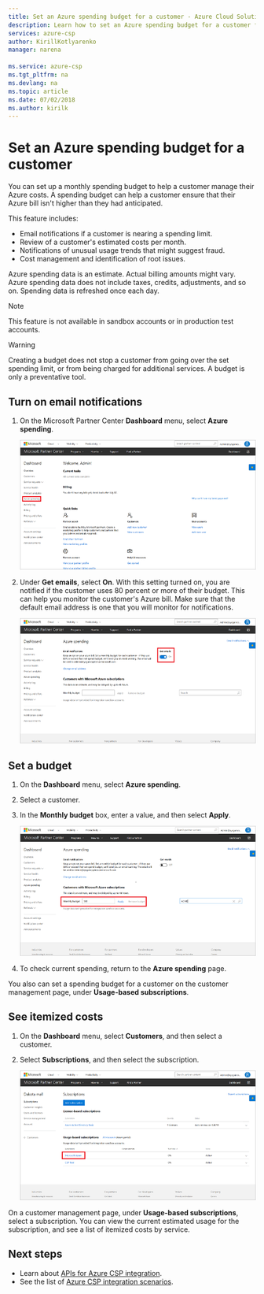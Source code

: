 ```yaml
---
title: Set an Azure spending budget for a customer - Azure Cloud Solution Provider | Microsoft Docs
description: Learn how to set an Azure spending budget for a customer for Azure Cloud Solution Provider (Azure CSP) integration.
services: azure-csp
author: KirillKotlyarenko
manager: narena
 
ms.service: azure-csp
ms.tgt_pltfrm: na
ms.devlang: na
ms.topic: article
ms.date: 07/02/2018
ms.author: kirilk
---
```


# Set an Azure spending budget for a customer

You can set up a monthly spending budget to help a customer manage their Azure costs. A spending budget can help a customer ensure that their Azure bill isn't higher than they had anticipated.

This feature includes:

- Email notifications if a customer is nearing a spending limit.
- Review of a customer's estimated costs per month.
- Notifications of unusual usage trends that might suggest fraud.
- Cost management and identification of root issues.

Azure spending data is an estimate. Actual billing amounts might vary. Azure spending data does not include taxes, credits, adjustments, and so on. Spending data is refreshed once each day. 

> [!NOTE]
> This feature is not available in sandbox accounts or in production test accounts.

> [!WARNING]
> Creating a budget does not stop a customer from going over the set spending limit, or from being charged for additional services. A budget is only a preventative tool.

## Turn on email notifications

1. On the Microsoft Partner Center **Dashboard** menu, select **Azure spending**.

    ![Select Azure spending](media/set-customer-budget-1.png)
2. Under **Get emails**, select **On**. With this setting turned on, you are notified if the customer uses 80 percent or more of their budget. This can help you monitor the customer's Azure bill. Make sure that the default email address is one that you will monitor for notifications.

    ![Turn the Get emails setting to On](media/set-customer-budget-2.png)

## Set a budget

1. On the **Dashboard** menu, select **Azure spending**.
2. Select a customer.
3. In the **Monthly budget** box, enter a value, and then select **Apply**.

    ![Enter a value for Monthly budget](media/set-customer-budget-3.png)
    
4. To check current spending, return to the **Azure spending** page.

You also can set a spending budget for a customer on the customer management page, under **Usage-based subscriptions**.

## See itemized costs

1. On the **Dashboard** menu, select **Customers**, and then select a customer.
2. Select **Subscriptions**, and then select the subscription.

    ![Select a subscription](media/set-customer-budget-4.png)
    
On a customer management page, under **Usage-based subscriptions**, select a subscription. You can view the current estimated usage for the subscription, and see a list of itemized costs by service.

## Next steps

- Learn about [APIs for Azure CSP integration](../available-apis-overview.md).
- See the list of [Azure CSP integration scenarios](../integration-scenarios-list.md).